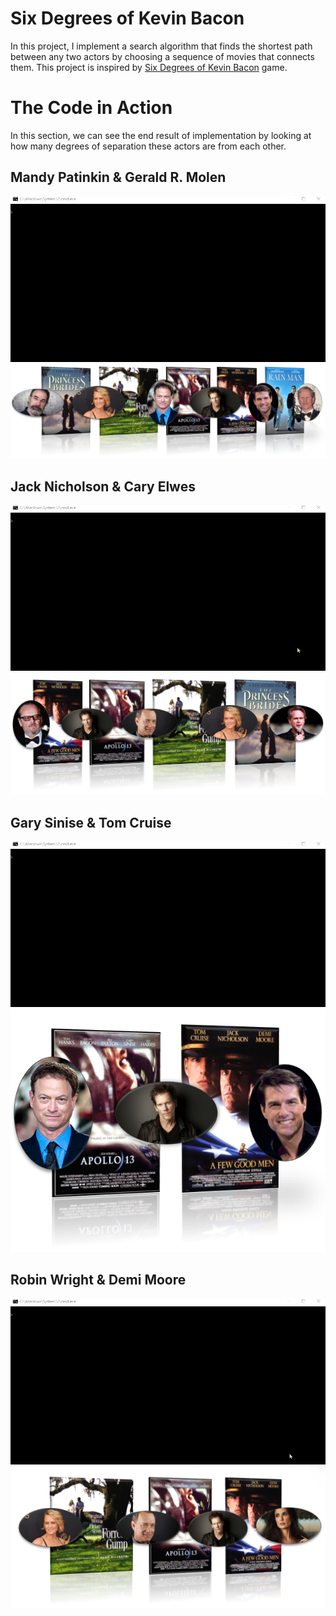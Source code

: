 # Six Degrees of Kevin Bacon

In this project, I implement a search algorithm that finds the shortest path between any two actors by choosing a sequence of movies that connects them. This project is inspired by [Six Degrees of Kevin Bacon](https://en.wikipedia.org/wiki/Six_Degrees_of_Kevin_Bacon) game.

# The Code in Action

In this section, we can see the end result of implementation by looking at how many degrees of separation these actors are from each other.

## Mandy Patinkin & Gerald R. Molen


![](visual_demonstration/mandy_gerald.gif)
![](visual_demonstration/mandy_gerald.png)

## Jack Nicholson & Cary Elwes

![](visual_demonstration/jack_cary.gif)
![](visual_demonstration/jack_cary.png)

## Gary Sinise & Tom Cruise

![](visual_demonstration/gary_tom.gif)
![](visual_demonstration/gary_tom.png)

## Robin Wright & Demi Moore

![](visual_demonstration/robin_demi.gif)
![](visual_demonstration/robin_demi.png)
